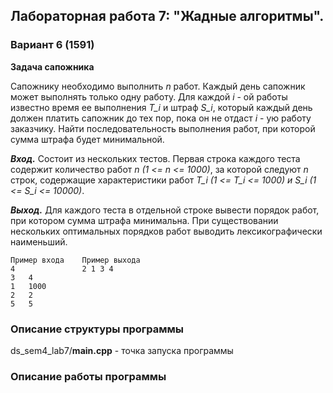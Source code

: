 ## Лабораторная работа 7: "Жадные алгоритмы".

### Вариант 6 (1591)
**Задача сапожника**

Сапожнику необходимо выполнить _n_ работ. Каждый день сапожник может выполнять только одну работу. 
Для каждой _i_ - ой работы известно время ее выполнения _T_i_ и штраф _S_i_, который каждый день должен платить 
сапожник до тех пор, пока он не отдаст _i_ - ую работу заказчику. Найти последовательность выполнения работ, 
при которой сумма штрафа будет минимальной.

**_Вход._** Состоит из нескольких тестов. Первая строка каждого теста содержит количество работ _n_ _(1 <= n <= 1000)_, 
за которой следуют _n_ строк, содержащие характеристики работ _T_i_ _(1 <= T_i <= 1000) и S_i (1 <= S_i <= 10000)_.

**_Выход._** Для каждого теста в отдельной строке вывести порядок работ, при котором сумма штрафа минимальна. 
При существовании нескольких оптимальных порядков работ выводить лексикографически наименьший.

```                            
Пример входа    Пример выхода  
4               2 1 3 4              
3   4                        
1   1000
2   2
5   5                    
```

### Описание структуры программы

ds_sem4_lab7/**main.cpp** - точка запуска программы

### Описание работы программы

